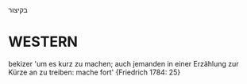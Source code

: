 בקיצור

WESTERN
========

bekizer 'um es kurz zu machen; auch jemanden in einer Erzählung zur Kürze an zu treiben: mache fort' {Friedrich 1784: 25}